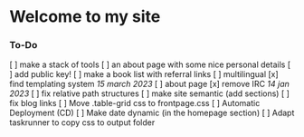 # Welcome to my site

### To-Do
[ ] make a stack of tools
[ ] an about page with some nice personal details
[ ] add public key!
[ ] make a book list with referral links
[ ] multilingual
[x] find templating system *15 march 2023*
[ ] about page
[x] remove IRC *14 jan 2023*
[ ] fix relative path structures
[ ] make site semantic (add sections)
[ ] fix blog links
[ ] Move .table-grid css to frontpage.css
[ ] Automatic Deployment (CD)
[ ] Make date dynamic (in the homepage section)
[ ] Adapt taskrunner to copy css to output folder